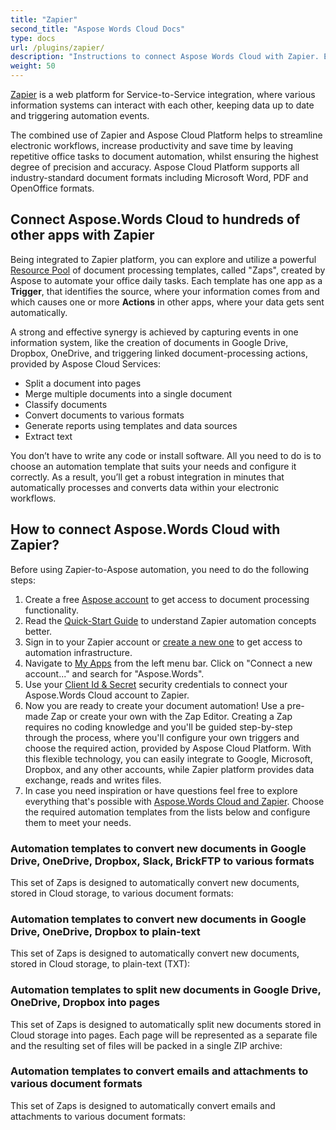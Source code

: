 ```yaml
---
title: "Zapier"
second_title: "Aspose Words Cloud Docs"
type: docs
url: /plugins/zapier/
description: "Instructions to connect Aspose Words Cloud with Zapier. Easily save hours of work with Zapier-to-Aspose document automation."
weight: 50
---
```


[Zapier](https://zapier.com/apps/asposewords/integrations) is a web platform for Service-to-Service integration, where various information systems can interact with each other, keeping data up to date and triggering automation events.

The combined use of  Zapier and Aspose Cloud Platform helps to streamline electronic workflows, increase productivity and save time by leaving repetitive office tasks to document automation, whilst ensuring the highest degree of precision and accuracy. Aspose Cloud Platform supports all industry-standard document formats including Microsoft Word, PDF and OpenOffice formats.

## Connect Aspose.Words Cloud to hundreds of other apps with Zapier

Being integrated to Zapier platform, you can explore and utilize a powerful [Resource Pool](https://zapier.com/apps/asposewords/integrations) of document processing templates, called "Zaps", created by Aspose to automate your office daily tasks. Each template has one app as a **Trigger**, that identifies the source, where your information comes from and which causes one or more **Actions** in other apps, where your data gets sent automatically. 

A strong and effective synergy is achieved by capturing events in one information system, like the creation of documents in Google Drive, Dropbox, OneDrive, and triggering linked document-processing actions, provided by Aspose Cloud Services:

- Split a document into pages
- Merge multiple documents into a single document
- Classify documents
- Convert documents to various formats
- Generate reports using templates and data sources
- Extract text

You don’t have to write any code or install software. All you need to do is to choose an automation template that suits your needs and configure it correctly. As a result, you’ll get a robust integration in minutes that automatically processes and converts data within your electronic workflows.

## How to connect Aspose.Words Cloud with Zapier?

Before using Zapier-to-Aspose automation, you need to do the following steps:
1. Create a free [Aspose account](https://dashboard.aspose.cloud/#/) to get access to document processing functionality.
2. Read the [Quick-Start Guide](https://zapier.com/learn/zapier-quick-start-guide/) to understand Zapier automation concepts better.
3. Sign in to your Zapier account or [create a new one](https://zapier.com/sign-up/) to get access to automation infrastructure.
4. Navigate to [My Apps](https://zapier.com/app/connections) from the left menu bar. Click on "Connect a new account..." and search for "Aspose.Words".
5. Use your [Client Id & Secret](https://docs.aspose.cloud/words/getting-started/quickstart/#get-your-security-credentials-client-id--secret) security credentials to connect your Aspose.Words Cloud account to Zapier.
6. Now you are ready to create your document automation! Use a pre-made Zap or create your own with the Zap Editor. Creating a Zap requires no coding knowledge and you'll be guided step-by-step through the process, where you'll configure your own triggers and choose the required action, provided by Aspose Cloud Platform. With this flexible technology, you can easily integrate to Google, Microsoft, Dropbox, and any other accounts, while Zapier platform provides data exchange, reads and writes files.
7. In case you need inspiration or have questions feel free to explore everything that's possible with [Aspose.Words Cloud and Zapier](https://zapier.com/apps/asposewords/integrations). Choose the required automation templates from the lists below and configure them to meet your needs.

### Automation templates to convert new documents in Google Drive, OneDrive, Dropbox, Slack, BrickFTP to various formats

This set of Zaps is designed to automatically convert new documents, stored in Cloud storage, to various document formats:

<script src="https://zapier.com/zapbook/embed/widget.js?inheritFont=true&buttonColor=%233176d9&guided_zaps=407472,407473,407482,407486,407484"></script>

### Automation templates to convert new documents in Google Drive, OneDrive, Dropbox to plain-text

This set of Zaps is designed to automatically convert new documents, stored in Cloud storage, to plain-text (TXT):

<script src="https://zapier.com/zapbook/embed/widget.js?inheritFont=true&buttonColor=%233176d9&guided_zaps=407498,407500,407492"></script>

### Automation templates to split new documents in Google Drive, OneDrive, Dropbox into pages

This set of Zaps is designed to automatically split new documents stored in Cloud storage into pages. Each page will be represented as a separate file and the resulting set of files will be packed in a single ZIP archive:

<script src="https://zapier.com/zapbook/embed/widget.js?inheritFont=true&buttonColor=%233176d9&guided_zaps=407481,407489,407478"></script>

### Automation templates to convert emails and attachments to various document formats

This set of Zaps is designed to automatically convert emails and attachments to various document formats:

<script src="https://zapier.com/zapbook/embed/widget.js?inheritFont=true&buttonColor=%233176d9&guided_zaps=407475"></script>
